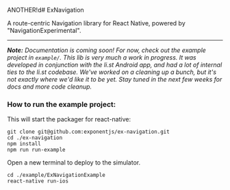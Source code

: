 ANOTHER!d# ExNavigation

A route-centric Navigation library for React Native, powered by "NavigationExperimental".

---

*__Note:__ Documentation is coming soon! For now, check out the example project in `example/`. This lib is very much a work in progress. It was developed in conjunction with the li.st Android app, and had a lot of internal ties to the li.st codebase. We've worked on a cleaning up a bunch, but it's not exactly where we'd like it to be yet. Stay tuned in the next few weeks for docs and more code cleanup.*

### How to run the example project:

This will start the packager for react-native:

```
git clone git@github.com:exponentjs/ex-navigation.git
cd ./ex-navigation
npm install
npm run run-example
```

Open a new terminal to deploy to the simulator.

```
cd ./example/ExNavigationExample
react-native run-ios
```

